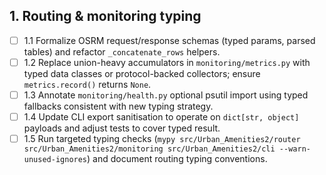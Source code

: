 ## 1. Routing & monitoring typing
- [ ] 1.1 Formalize OSRM request/response schemas (typed params, parsed tables) and refactor `_concatenate_rows` helpers.
- [ ] 1.2 Replace union-heavy accumulators in `monitoring/metrics.py` with typed data classes or protocol-backed collectors; ensure `metrics.record()` returns `None`.
- [ ] 1.3 Annotate `monitoring/health.py` optional psutil import using typed fallbacks consistent with new typing strategy.
- [ ] 1.4 Update CLI export sanitisation to operate on `dict[str, object]` payloads and adjust tests to cover typed result.
- [ ] 1.5 Run targeted typing checks (`mypy src/Urban_Amenities2/router src/Urban_Amenities2/monitoring src/Urban_Amenities2/cli --warn-unused-ignores`) and document routing typing conventions.
